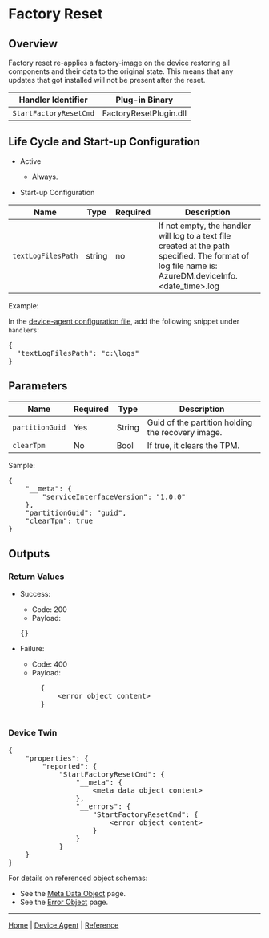 # Factory Reset

## Overview

Factory reset re-applies a factory-image on the device restoring all components and their data to the original state. This means that any updates that got installed will not be present after the reset.

| Handler Identifier | Plug-in Binary
|----|----|
| `StartFactoryResetCmd` | FactoryResetPlugin.dll |

## Life Cycle and Start-up Configuration

- Active
    - Always.

- Start-up Configuration

| Name | Type | Required | Description |
|------|------|----------|-------------|
| `textLogFilesPath` | string | no | If not empty, the handler will log to a text file created at the path specified. The format of log file name is: AzureDM.deviceInfo.&lt;date_time&gt;.log |

Example:

In the [device-agent configuration file](../../reference/device-agent-configuration-file.md), add the following snippet under `handlers`:

<pre>
{
  "textLogFilesPath": "c:\logs"
}
</pre>

## Parameters

| Name | Required | Type | Description |
|-----|-----|-----|-----|
| `partitionGuid` | Yes | String | Guid of the partition holding the recovery image. |
| `clearTpm` | No | Bool | If true, it clears the TPM. |

Sample:

<pre>
{
    "__meta": {
        "serviceInterfaceVersion": "1.0.0"
    },
    "partitionGuid": "guid",
    "clearTpm": true
}
</pre>

## Outputs

### Return Values

- Success:
    - Code: 200
    - Payload:
    <pre>{}</pre>

- Failure:
    - Code: 400
    - Payload:
        <pre>
        {
            &lt;error object content&gt;
        }
        </pre>

### Device Twin

<pre>
{
    "properties": {
        "reported": {
            "StartFactoryResetCmd": {
                "__meta": {
                    &lt;meta data object content&gt;
                },
                "__errors": {
                    "StartFactoryResetCmd": {
                        &lt;error object content&gt;
                    }
                }
            }
    }
}
</pre>

For details on referenced object schemas:

- See the [Meta Data Object](meta-object.md) page.
- See the [Error Object](error-object.md) page.

----

[Home](../../../../README.md) | [Device Agent](../../device-agent.md) | [Reference](../../reference.md)